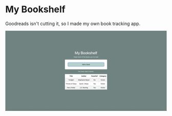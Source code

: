 # My Bookshelf

Goodreads isn't cutting it, so I made my own book tracking app.

!["BookShelf Image"](https://github.com/JessicaTatham/BookshelfFrontend/blob/master/Bookshelf.png)
